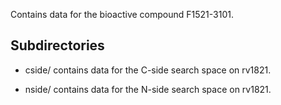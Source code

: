 Contains data for the bioactive compound F1521-3101.

## Subdirectories

- cside/ contains data for the C-side search space on rv1821.

- nside/ contains data for the N-side search space on rv1821.

